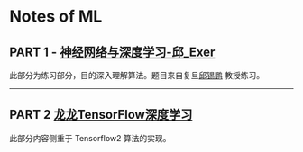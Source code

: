 # Notes of ML

## PART 1 - [神经网络与深度学习-邱_Exer](https://github.com/jejune5/ML-NOTE/tree/master/%E7%A5%9E%E7%BB%8F%E7%BD%91%E7%BB%9C%E4%B8%8E%E6%B7%B1%E5%BA%A6%E5%AD%A6%E4%B9%A0-%E9%82%B1_Exer) 

此部分为练习部分，目的深入理解算法。题目来自复旦[邱锡鹏](https://xpqiu.github.io/) 教授练习。

------

## PART 2 [龙龙TensorFlow深度学习](https://github.com/dragen1860/Deep-Learning-with-TensorFlow-book)

此部分内容侧重于 Tensorflow2 算法的实现。